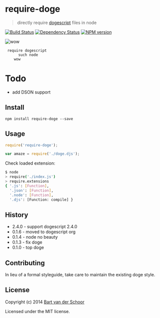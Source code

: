 # require-doge

>  directly require [dogescript](https://github.com/dogescript/dogescript) files in node

[![Build Status](https://secure.travis-ci.org/dogescript/require-doge.svg?branch=master)](http://travis-ci.org/dogescript/require-doge) [![Dependency Status](https://david-dm.org/dogescript/require-doge.svg)](https://david-dm.org/dogescript/require-doge) [![NPM version](https://badge.fury.io/js/require-doge.svg)](http://badge.fury.io/js/require-doge)

![wow](https://raw.github.com/dogescript/require-doge/master/media/doge-01.jpg)

     require dogescript
          such node
        wow

# Todo

- add DSON support

## Install

````
npm install require-doge --save
````

## Usage

````js
require('require-doge');

var amaze = require('./doge.djs');
````

Check loaded extension:

```bash
$ node
> require('./index.js')
> require.extensions
{ '.js': [Function],
  '.json': [Function],
  '.node': [Function],
  '.djs': [Function: compile] }
```

## History

* 2.4.0 - support dogescript 2.4.0
* 0.1.6 - moved to dogescript org
* 0.1.4 - node no beauty
* 0.1.3 - fix doge
* 0.1.0 - top doge


## Contributing

In lieu of a formal styleguide, take care to maintain the existing doge style.


## License

Copyright (c) 2014 [Bart van der Schoor](https://github.com/Bartvds)

Licensed under the MIT license.

